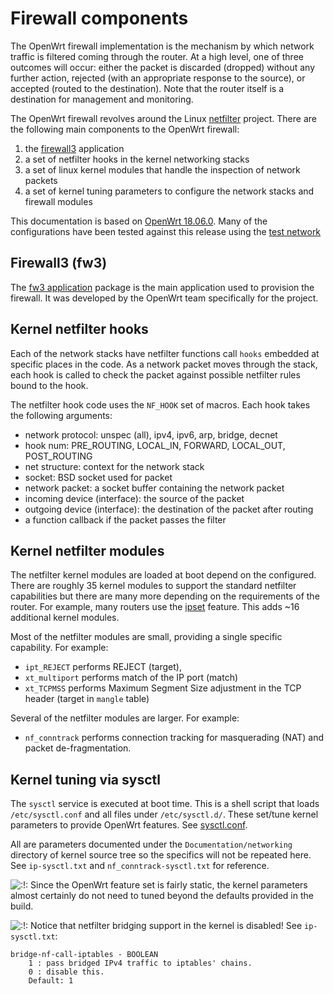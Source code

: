 # Firewall components

The OpenWrt firewall implementation is the mechanism by which network traffic is filtered coming through the router. At a high level, one of three outcomes will occur: either the packet is discarded (dropped) without any further action, rejected (with an appropriate response to the source), or accepted (routed to the destination). Note that the router itself is a destination for management and monitoring.

The OpenWrt firewall revolves around the Linux [netfilter](http://www.netfilter.org "http://www.netfilter.org") project. There are the following main components to the OpenWrt firewall:

1. the [firewall3](/docs/guide-user/firewall/overview "docs:guide-user:firewall:overview") application
2. a set of netfilter hooks in the kernel networking stacks
3. a set of linux kernel modules that handle the inspection of network packets
4. a set of kernel tuning parameters to configure the network stacks and firewall modules

This documentation is based on [OpenWrt 18.06.0](/releases/18.06/notes-18.06.0 "releases:18.06:notes-18.06.0"). Many of the configurations have been tested against this release using the [test network](/docs/guide-user/firewall/fw3_configurations/fw3_ref_topo "docs:guide-user:firewall:fw3_configurations:fw3_ref_topo")

## Firewall3 (fw3)

The [fw3 application](/docs/guide-user/firewall/overview "docs:guide-user:firewall:overview") package is the main application used to provision the firewall. It was developed by the OpenWrt team specifically for the project.

## Kernel netfilter hooks

Each of the network stacks have netfilter functions call `hooks` embedded at specific places in the code. As a network packet moves through the stack, each hook is called to check the packet against possible netfilter rules bound to the hook.

The netfilter hook code uses the `NF_HOOK` set of macros. Each hook takes the following arguments:

- network protocol: unspec (all), ipv4, ipv6, arp, bridge, decnet
- hook num: PRE\_ROUTING, LOCAL\_IN, FORWARD, LOCAL\_OUT, POST\_ROUTING
- net structure: context for the network stack
- socket: BSD socket used for packet
- network packet: a socket buffer containing the network packet
- incoming device (interface): the source of the packet
- outgoing device (interface): the destination of the packet after routing
- a function callback if the packet passes the filter

## Kernel netfilter modules

The netfilter kernel modules are loaded at boot depend on the configured. There are roughly 35 kernel modules to support the standard netfilter capabilities but there are many more depending on the requirements of the router. For example, many routers use the [ipset](http://ipset.netfilter.org/ "http://ipset.netfilter.org/") feature. This adds ~16 additional kernel modules.

Most of the netfilter modules are small, providing a single specific capability. For example:

- `ipt_REJECT` performs REJECT (target),
- `xt_multiport` performs match of the IP port (match)
- `xt_TCPMSS` performs Maximum Segment Size adjustment in the TCP header (target in `mangle` table)

Several of the netfilter modules are larger. For example:

- `nf_conntrack` performs connection tracking for masquerading (NAT) and packet de-fragmentation.

## Kernel tuning via sysctl

The `sysctl` service is executed at boot time. This is a shell script that loads `/etc/sysctl.conf` and all files under `/etc/sysctl.d/`. These set/tune kernel parameters to provide OpenWrt features. See [sysctl.conf](http://man.cx/sysctl.conf "http://man.cx/sysctl.conf").

All are parameters documented under the `Documentation/networking` directory of kernel source tree so the specifics will not be repeated here. See `ip-sysctl.txt` and `nf_conntrack-sysctl.txt` for reference.

![:!:](/lib/images/smileys/exclaim.svg) Since the OpenWrt feature set is fairly static, the kernel parameters almost certainly do not need to tuned beyond the defaults provided in the build.

![:!:](/lib/images/smileys/exclaim.svg) Notice that netfilter bridging support in the kernel is disabled! See `ip-sysctl.txt`:

```
bridge-nf-call-iptables - BOOLEAN
	1 : pass bridged IPv4 traffic to iptables' chains.
	0 : disable this.
	Default: 1
```
